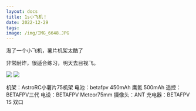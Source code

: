 ```yaml
---
layout: docs
title: 1s小飞机！
date: 2022-12-29
tags:
image: /img/IMG_6648.JPG
---
```


淘了一个小飞机，薯片机架太酷了  
<!--more--> 
非常耐炸，很适合练习，明天去目视飞。

![](/img/IMG_6648.JPG)
![](/img/IMG_6650.JPG)


机架：AstroRC小薯片75机架
电池：betafpv 450mAh 鹰氪 500mAh
遥控：BETAFPV三代
电设：BETAFPV Meteor75mm
摄像头：ANT
充电器：BETAFPV 1S 双口
